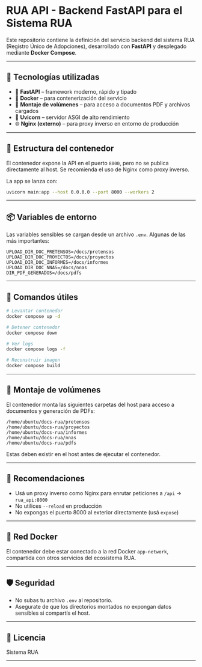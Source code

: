 # RUA API - Backend FastAPI para el Sistema RUA

Este repositorio contiene la definición del servicio backend del sistema RUA (Registro Único de Adopciones), desarrollado con **FastAPI** y desplegado mediante **Docker Compose**.

---

## 🚀 Tecnologías utilizadas

- 🐍 **FastAPI** – framework moderno, rápido y tipado
- 🐳 **Docker** – para contenerización del servicio
- 📂 **Montaje de volúmenes** – para acceso a documentos PDF y archivos cargados
- 🧠 **Uvicorn** – servidor ASGI de alto rendimiento
- 🌐 **Nginx (externo)** – para proxy inverso en entorno de producción

---

## 🧱 Estructura del contenedor

El contenedor expone la API en el puerto `8000`, pero no se publica directamente al host. Se recomienda el uso de Nginx como proxy inverso.

La app se lanza con:

```bash
uvicorn main:app --host 0.0.0.0 --port 8000 --workers 2
```

---

## 📦 Variables de entorno

Las variables sensibles se cargan desde un archivo `.env`. Algunas de las más importantes:

```dotenv
UPLOAD_DIR_DOC_PRETENSOS=/docs/pretensos
UPLOAD_DIR_DOC_PROYECTOS=/docs/proyectos
UPLOAD_DIR_DOC_INFORMES=/docs/informes
UPLOAD_DIR_DOC_NNAS=/docs/nnas
DIR_PDF_GENERADOS=/docs/pdfs
```

---

## 🧪 Comandos útiles

```bash
# Levantar contenedor
docker compose up -d

# Detener contenedor
docker compose down

# Ver logs
docker compose logs -f

# Reconstruir imagen
docker compose build
```

---

## 📂 Montaje de volúmenes

El contenedor monta las siguientes carpetas del host para acceso a documentos y generación de PDFs:

```
/home/ubuntu/docs-rua/pretensos
/home/ubuntu/docs-rua/proyectos
/home/ubuntu/docs-rua/informes
/home/ubuntu/docs-rua/nnas
/home/ubuntu/docs-rua/pdfs
```

Estas deben existir en el host antes de ejecutar el contenedor.

---

## 🧠 Recomendaciones

- Usá un proxy inverso como Nginx para enrutar peticiones a `/api` → `rua_api:8000`
- No utilices `--reload` en producción
- No expongas el puerto 8000 al exterior directamente (usá `expose`)

---

## 📌 Red Docker

El contenedor debe estar conectado a la red Docker `app-network`, compartida con otros servicios del ecosistema RUA.

---

## 🛡️ Seguridad

- No subas tu archivo `.env` al repositorio.
- Asegurate de que los directorios montados no expongan datos sensibles si compartís el host.

---

## 🧩 Licencia

Sistema RUA

---